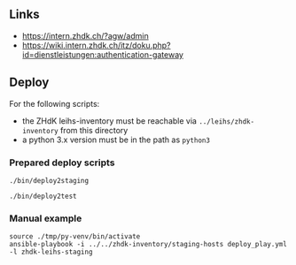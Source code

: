 

Links
-----

* https://intern.zhdk.ch/?agw/admin
* https://wiki.intern.zhdk.ch/itz/doku.php?id=dienstleistungen:authentication-gateway


Deploy
------

For the following scripts:

* the ZHdK leihs-inventory must be reachable via `../leihs/zhdk-inventory` from this directory
* a python 3.x version must be in the path as `python3`

### Prepared deploy scripts

    ./bin/deploy2staging

    ./bin/deploy2test


### Manual example

    source ./tmp/py-venv/bin/activate
    ansible-playbook -i ../../zhdk-inventory/staging-hosts deploy_play.yml -l zhdk-leihs-staging

